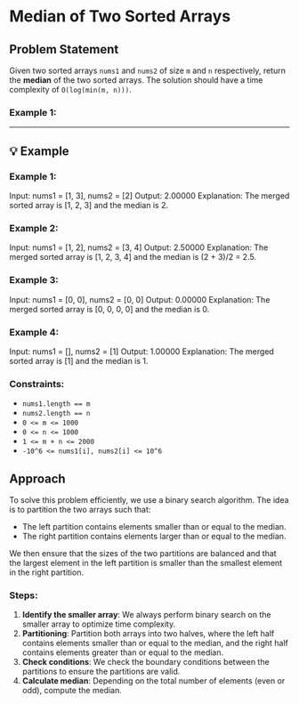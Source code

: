 # Median of Two Sorted Arrays

## Problem Statement

Given two sorted arrays `nums1` and `nums2` of size `m` and `n` respectively, return the **median** of the two sorted arrays. The solution should have a time complexity of `O(log(min(m, n)))`.

### Example 1:

---

## 💡 Example

### Example 1:

Input: nums1 = [1, 3], nums2 = [2] Output: 2.00000 Explanation: The merged sorted array is [1, 2, 3] and the median is 2.

### Example 2:

Input: nums1 = [1, 2], nums2 = [3, 4] Output: 2.50000 Explanation: The merged sorted array is [1, 2, 3, 4] and the median is (2 + 3)/2 = 2.5.

### Example 3:

Input: nums1 = [0, 0], nums2 = [0, 0] Output: 0.00000 Explanation: The merged sorted array is [0, 0, 0, 0] and the median is 0.

### Example 4:

Input: nums1 = [], nums2 = [1] Output: 1.00000 Explanation: The merged sorted array is [1] and the median is 1.

### Constraints:

- `nums1.length == m`
- `nums2.length == n`
- `0 <= m <= 1000`
- `0 <= n <= 1000`
- `1 <= m + n <= 2000`
- `-10^6 <= nums1[i], nums2[i] <= 10^6`

## Approach

To solve this problem efficiently, we use a binary search algorithm. The idea is to partition the two arrays such that:

- The left partition contains elements smaller than or equal to the median.
- The right partition contains elements larger than or equal to the median.

We then ensure that the sizes of the two partitions are balanced and that the largest element in the left partition is smaller than the smallest element in the right partition.

### Steps:

1. **Identify the smaller array**: We always perform binary search on the smaller array to optimize time complexity.
2. **Partitioning**: Partition both arrays into two halves, where the left half contains elements smaller than or equal to the median, and the right half contains elements greater than or equal to the median.
3. **Check conditions**: We check the boundary conditions between the partitions to ensure the partitions are valid.
4. **Calculate median**: Depending on the total number of elements (even or odd), compute the median.
